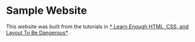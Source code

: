 # Sample Website
This website was built from the tutorials in [* Learn Enough HTML, CSS, and Layout To Be Dangerous*](https://www.learnenough.com/css-and-layout).
